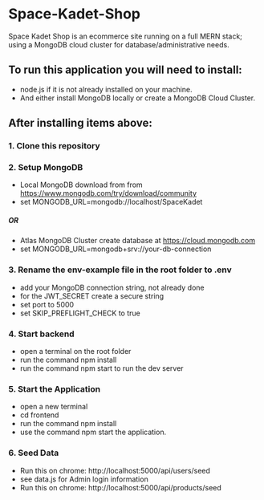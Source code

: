 # Space-Kadet-Shop

Space Kadet Shop is an ecommerce site running on a full MERN stack; using a MongoDB cloud cluster for database/administrative needs.<br/>

## To run this application you will need to install:

- node.js if it is not already installed on your machine.
- And either install MongoDB locally or create a MongoDB Cloud Cluster.

## After installing items above:

### 1. Clone this repository

### 2. Setup MongoDB

- Local MongoDB download from from https://www.mongodb.com/try/download/community
- set MONGODB_URL=mongodb://localhost/SpaceKadet

##### OR

- Atlas MongoDB Cluster create database at https://cloud.mongodb.com
- set MONGODB_URL=mongodb+srv://your-db-connection

### 3. Rename the env-example file in the root folder to .env

- add your MongoDB connection string, not already done
- for the JWT_SECRET create a secure string
- set port to 5000
- set SKIP_PREFLIGHT_CHECK to true

### 4. Start backend

- open a terminal on the root folder
- run the command npm install
- run the command npm start to run the dev server

### 5. Start the Application

- open a new terminal
- cd frontend
- run the command npm install
- use the command npm start the application.

### 6. Seed Data

- Run this on chrome: http://localhost:5000/api/users/seed
- see data.js for Admin login information
- Run this on chrome: http://localhost:5000/api/products/seed
